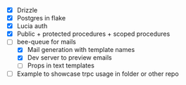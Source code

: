 - [x] Drizzle
- [x] Postgres in flake
- [x] Lucia auth
- [x] Public + protected procedures + scoped procedures
- [ ] bee-queue for mails
    - [x] Mail generation with template names
    - [x] Dev server to preview emails
    - [ ] Props in text templates
- [ ] Example to showcase trpc usage in folder or other repo
